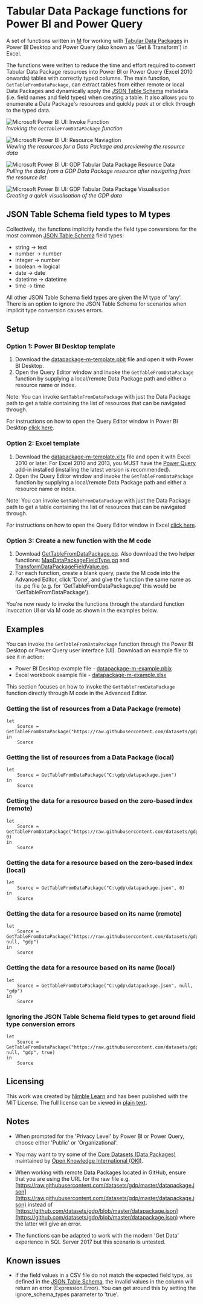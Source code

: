 # Tabular Data Package functions for Power BI and Power Query

A set of functions written in [M](https://msdn.microsoft.com/en-us/library/mt211003.aspx?f=255&MSPPError=-2147217396) for working with [Tabular Data Packages](http://specs.frictionlessdata.io/tabular-data-package/) in Power BI Desktop and Power Query (also known as 'Get & Transform') in Excel.

The functions were written to reduce the time and effort required to convert Tabular Data Package resources into Power BI or Power Query (Excel 2010 onwards) tables with correctly typed columns. The main function, `GetTableFromDataPackage`, can extract tables from either remote or local Data Packages and dynamically apply the [JSON Table Schema](http://specs.frictionlessdata.io/json-table-schema/) metadata (i.e. field names and field types) when creating a table. It also allows you to enumerate a Data Package's resources and quickly peek at or click through to the typed data.

![Microsoft Power BI UI: Invoke Function](./images/datapackage-m-power-bi-ui-invoke-function.PNG)  
*Invoking the `GetTableFromDataPackage` function*

![Microsoft Power BI UI: Resource Naviagtion](./images/datapackage-m-power-bi-ui-resource-navigation.PNG)  
*Viewing the resources for a Data Package and previewing the resource data*  

![Microsoft Power BI UI: GDP Tabular Data Package Resource Data](./images/datapackage-m-power-bi-ui-gdp-data.PNG)  
*Pulling the data from a GDP Data Package resource after navigating from the resource list*

![Microsoft Power BI UI: GDP Tabular Data Package Visualisation](./images/datapackage-m-power-bi-ui-quick-gdp-visualisation.PNG)  
*Creating a quick visualisation of the GDP data*

## JSON Table Schema field types to M types

Collectively, the functions implicitly handle the field type conversions for the most common [JSON Table Schema](http://specs.frictionlessdata.io/json-table-schema/) field types:
* string -> text
* number -> number
* integer -> number
* boolean -> logical
* date -> date
* datetime -> datetime
* time -> time

All other JSON Table Schema field types are given the M type of 'any'. There is an option to ignore the JSON Table Schema for scenarios when implicit type conversion causes errors.

## Setup

### Option 1: Power BI Desktop template

1. Download the [datapackage-m-template.pbit](./templates/datapackage-m-template.pbit) file and open it with Power BI Desktop.
2. Open the Query Editor window and invoke the `GetTableFromDataPackage` function by supplying a local/remote Data Package path and either a resource name or index. 

Note: You can invoke `GetTableFromDataPackage` with just the Data Package path to get a table containing the list of resources that can be navigated through.

For instructions on how to open the Query Editor window in Power BI Desktop [click here](https://powerbi.microsoft.com/en-us/documentation/powerbi-desktop-query-overview/).

### Option 2: Excel template

1. Download the [datapackage-m-template.xltx](./templates/datapackage-m-template.xltx) file and open it with Excel 2010 or later. For Excel 2010 and 2013, you MUST have the [Power Query](https://www.microsoft.com/en-gb/download/details.aspx?id=39379) add-in installed (installing the latest version is recommended).
2. Open the Query Editor window and invoke the `GetTableFromDataPackage` function by supplying a local/remote Data Package path and either a resource name or index.

Note: You can invoke `GetTableFromDataPackage` with just the Data Package path to get a table containing the list of resources that can be navigated through.

For instructions on how to open the Query Editor window in Excel [click here](https://support.office.com/en-gb/article/Introduction-to-the-Query-Editor-Power-Query-1d6cdb63-bf70-4ae8-a7d5-6ae9547004d9).

### Option 3: Create a new function with the M code

1. Download [GetTableFromDataPackage.pq](./functions/GetTableFromDataPackage.pq). Also download the two helper functions: [MapDataPackageFieldType.pq](./functions/MapDataPackageFieldType.pq) and [TransformDataPackageFieldValue.pq](./functions/TransformDataPackageFieldValue.pq).
2. For each function, create a blank query, paste the M code into the Advanced Editor, click 'Done', and give the function the same name as its .pq file (e.g. for 'GetTableFromDataPackage.pq' this would be 'GetTableFromDataPackage').
 
You're now ready to invoke the functions through the standard function invocation UI or via M code as shown in the examples below.


## Examples

You can invoke the `GetTableFromDataPackage` function through the Power BI Desktop or Power Query user interface (UI). Download an example file to see it in action:
* Power BI Desktop example file - [datapackage-m-example.pbix](./examples/datapackage-m-example.pbix)
* Excel workbook example file - [datapackage-m-example.xlsx](./examples/datapackage-m-example.xlsx)

This section focuses on how to invoke the `GetTableFromDataPackage` function directly through M code in the Advanced Editor.

### Getting the list of resources from a Data Package (remote)

```text
let
    Source = GetTableFromDataPackage("https://raw.githubusercontent.com/datasets/gdp/master/datapackage.json")
in
    Source
```

### Getting the list of resources from a Data Package (local)

```text
let
    Source = GetTableFromDataPackage("C:\gdp\datapackage.json")
in
    Source
```

### Getting the data for a resource based on the zero-based index (remote)

```text
let
    Source = GetTableFromDataPackage("https://raw.githubusercontent.com/datasets/gdp/master/datapackage.json", 0)
in
    Source
```

### Getting the data for a resource based on the zero-based index (local)

```text
let
    Source = GetTableFromDataPackage("C:\gdp\datapackage.json", 0)
in
    Source
```

### Getting the data for a resource based on its name (remote)

```text
let
    Source = GetTableFromDataPackage("https://raw.githubusercontent.com/datasets/gdp/master/datapackage.json", null, "gdp")
in
    Source
```

### Getting the data for a resource based on its name (local)

```text
let
    Source = GetTableFromDataPackage("C:\gdp\datapackage.json", null, "gdp")
in
    Source
```

### Ignoring the JSON Table Schema field types to get around field type conversion errors

```text
let
    Source = GetTableFromDataPackage("https://raw.githubusercontent.com/datasets/gdp/master/datapackage.json", null, "gdp", true)
in
    Source
```

## Licensing

This work was created by [Nimble Learn](http://www.nimblelearn.com) and has been published with the MIT License. The full license can be viewed in [plain text](./LICENSE.txt).

## Notes

* When prompted for the 'Privacy Level' by Power BI or Power Query, choose either 'Public' or 'Organizational'.

* You may want to try some of the [Core Datasets (Data Packages)](https://github.com/datasets) maintained by [Open Knowledge International (OKI)](http://www.okfn.org).

* When working with remote Data Packages located in GitHub, ensure that you are using the URL for the raw file e.g. [https://raw.githubusercontent.com/datasets/gdp/master/datapackage.json](https://raw.githubusercontent.com/datasets/gdp/master/datapackage.json) instead of [https://github.com/datasets/gdp/blob/master/datapackage.json](https://github.com/datasets/gdp/blob/master/datapackage.json) where the latter will give an error.

* The functions can be adapted to work with the modern 'Get Data' experience in SQL Server 2017 but this scenario is untested.

## Known issues

* If the field values in a CSV file do not match the expected field type, as defined in the [JSON Table Schema](http://specs.frictionlessdata.io/json-table-schema/), the invalid values in the column will return an error (Expression.Error). You can get around this by setting the ignore_schema_types parameter to 'true'.
